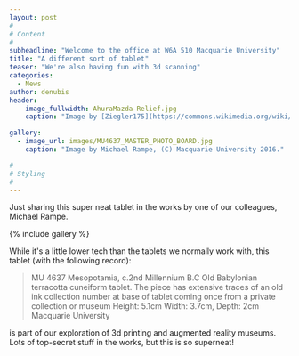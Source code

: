 ```yaml
---
layout: post
#
# Content
#
subheadline: "Welcome to the office at W6A 510 Macquarie University"
title: "A different sort of tablet"
teaser: "We're also having fun with 3d scanning"
categories:
  - News
author: denubis
header:
    image_fullwidth: AhuraMazda-Relief.jpg
    caption: "Image by [Ziegler175](https://commons.wikimedia.org/wiki/User:Ziegler175) via [wikimedia commons](https://commons.wikimedia.org/wiki/File:AhuraMazda-Relief.jpg). CC-BY-SA 1991"

gallery:
  - image_url: images/MU4637_MASTER_PHOTO_BOARD.jpg
    caption: "Image by Michael Rampe, (C) Macquarie University 2016."

#
# Styling
#
---
```


Just sharing this super neat tablet in the works by one of our colleagues, Michael Rampe.

{% include gallery %}

While it's a little lower tech than the tablets we normally work with, this tablet (with the following record):

>MU 4637
>Mesopotamia, c.2nd Millennium B.C
> Old Babylonian terracotta cuneiform tablet. The piece has extensive traces of an old ink collection number at base of tablet coming once from a private collection or museum
> Height: 5.1cm Width: 3.7cm, Depth: 2cm
> Macquarie University

is part of our exploration of 3d printing and augmented reality museums. Lots of top-secret stuff in the works, but this is so superneat!